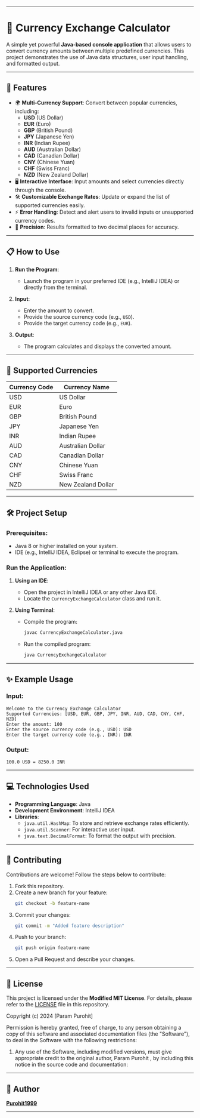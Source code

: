 

---

# 🌟 Currency Exchange Calculator

A simple yet powerful **Java-based console application** that allows users to convert currency amounts between multiple predefined currencies. This project demonstrates the use of Java data structures, user input handling, and formatted output.

---

## 🚀 Features

- 🌍 **Multi-Currency Support**: Convert between popular currencies, including:
  - **USD** (US Dollar)
  - **EUR** (Euro)
  - **GBP** (British Pound)
  - **JPY** (Japanese Yen)
  - **INR** (Indian Rupee)
  - **AUD** (Australian Dollar)
  - **CAD** (Canadian Dollar)
  - **CNY** (Chinese Yuan)
  - **CHF** (Swiss Franc)
  - **NZD** (New Zealand Dollar)
- 🖥️ **Interactive Interface**: Input amounts and select currencies directly through the console.
- 🛠️ **Customizable Exchange Rates**: Update or expand the list of supported currencies easily.
- ⚡ **Error Handling**: Detect and alert users to invalid inputs or unsupported currency codes.
- 🎯 **Precision**: Results formatted to two decimal places for accuracy.

---

## 📋 How to Use

1. **Run the Program**:
   - Launch the program in your preferred IDE (e.g., IntelliJ IDEA) or directly from the terminal.

2. **Input**:
   - Enter the amount to convert.
   - Provide the source currency code (e.g., `USD`).
   - Provide the target currency code (e.g., `EUR`).

3. **Output**:
   - The program calculates and displays the converted amount.

---

## 💱 Supported Currencies

| Currency Code | Currency Name         |
|---------------|-----------------------|
| USD           | US Dollar            |
| EUR           | Euro                 |
| GBP           | British Pound        |
| JPY           | Japanese Yen         |
| INR           | Indian Rupee         |
| AUD           | Australian Dollar    |
| CAD           | Canadian Dollar      |
| CNY           | Chinese Yuan         |
| CHF           | Swiss Franc          |
| NZD           | New Zealand Dollar   |

---

## 🛠️ Project Setup

### Prerequisites:
- Java 8 or higher installed on your system.
- IDE (e.g., IntelliJ IDEA, Eclipse) or terminal to execute the program.


### Run the Application:
1. **Using an IDE**:
   - Open the project in IntelliJ IDEA or any other Java IDE.
   - Locate the `CurrencyExchangeCalculator` class and run it.

2. **Using Terminal**:
   - Compile the program:
     ```bash
     javac CurrencyExchangeCalculator.java
     ```
   - Run the compiled program:
     ```bash
     java CurrencyExchangeCalculator
     ```

---

## ✨ Example Usage

### Input:
```
Welcome to the Currency Exchange Calculator
Supported Currencies: [USD, EUR, GBP, JPY, INR, AUD, CAD, CNY, CHF, NZD]
Enter the amount: 100
Enter the source currency code (e.g., USD): USD
Enter the target currency code (e.g., INR): INR
```

### Output:
```
100.0 USD = 8250.0 INR
```

---

## 💻 Technologies Used

- **Programming Language**: Java
- **Development Environment**: IntelliJ IDEA
- **Libraries**:
  - `java.util.HashMap`: To store and retrieve exchange rates efficiently.
  - `java.util.Scanner`: For interactive user input.
  - `java.text.DecimalFormat`: To format the output with precision.

---

## 🤝 Contributing

Contributions are welcome! Follow the steps below to contribute:

1. Fork this repository.
2. Create a new branch for your feature:
   ```bash
   git checkout -b feature-name
   ```
3. Commit your changes:
   ```bash
   git commit -m "Added feature description"
   ```
4. Push to your branch:
   ```bash
   git push origin feature-name
   ```
5. Open a Pull Request and describe your changes.

---

## 📜 License

This project is licensed under the **Modified MIT License**. For details, please refer to the [LICENSE](https://github.com/Purohit1999/CurrencyExchangeCalculator/blob/main/src/LICENCE) file in this repository.


Copyright (c) 2024 [Param Purohit]

Permission is hereby granted, free of charge, to any person obtaining a copy
of this software and associated documentation files (the "Software"), to deal
in the Software with the following restrictions:

1. Any use of the Software, including modified versions, must give appropriate
   credit to the original author, Param Purohit , by including this notice in the
   source code and documentation:


---

## 👤 Author

**[Purohit1999](https://github.com/Purohit1999)**  

---

